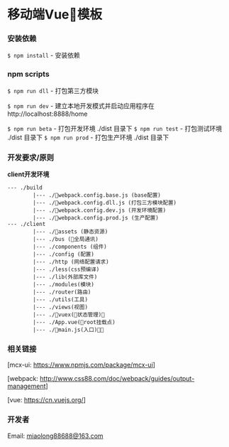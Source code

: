 # 移动端Vue模板 #



### 安装依赖

`$ npm install` - 安装依赖

### npm scripts

`$ npm run dll` - 打包第三方模块

`$ npm run dev` - 建立本地开发模式并启动应用程序在 http://localhost:8888/home

`$ npm run beta` - 打包开发环境 ./dist 目录下
`$ npm run test` - 打包测试环境 ./dist 目录下
`$ npm run prod` - 打包生产环境 ./dist 目录下

### 开发要求/原则

**client开发环境**

```
--- ./build
        |--- ./webpack.config.base.js (base配置)
        |--- ./webpack.config.dll.js (打包三方模块配置)
        |--- ./webpack.config.dev.js (开发环境配置)
        |--- ./webpack.config.prod.js (生产配置)
--- ./client
        |--- ./assets (静态资源)
        |--- ./bus (全局通讯)
        |--- ./components (组件)
        |--- ./config (配置)
        |--- ./http (网络配置请求)
        |--- ./less(css预编译)
        |--- ./lib(外部库文件)
        |--- ./modules(模块)
        |--- ./router(路由)
        |--- ./utils(工具)
        |--- ./views(视图)
        |--- ./vuex(状态管理)
        |--- ./App.vue(root挂载点)
        |--- ./main.js(入口)
```

### 相关链接
[mcx-ui: <https://www.npmjs.com/package/mcx-ui>]

[webpack: <http://www.css88.com/doc/webpack/guides/output-management>]

[vue: <https://cn.vuejs.org/>]

### 开发者
Email: miaolong88688@163.com
